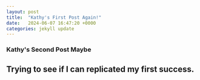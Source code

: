```yaml
---
layout: post
title:  "Kathy's First Post Again!"
date:   2024-06-07 16:47:20 +0000
categories: jekyll update
---
```


### Kathy's Second Post Maybe

## Trying to see if I can replicated my first success.